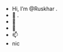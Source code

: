 - Hi, I’m @Ruskhar .
- 👀 .
- 🌱 
- 💞️ 
- 📫 
- nic

<!---
Ruskhar/Ruskhar is a ✨ special ✨ repository because its `README.md` (this file) appears on your GitHub profile.
You can click the Preview link to take a look at your changes.
--->
